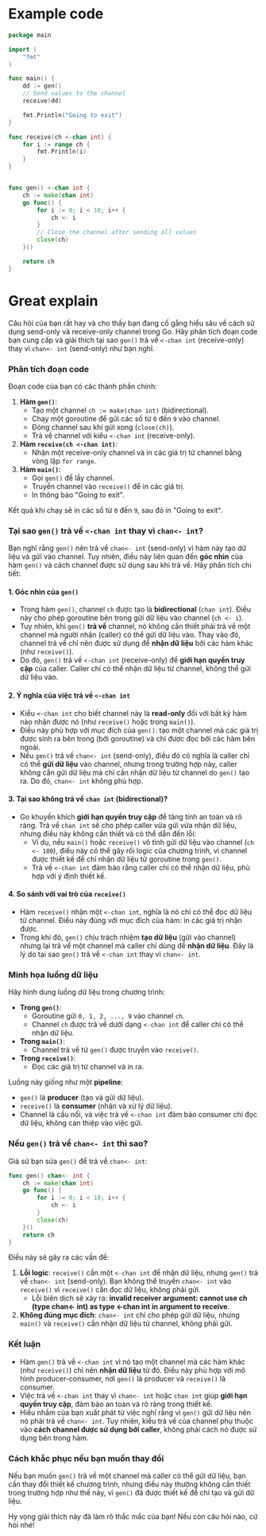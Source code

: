 # Example code
```go
package main

import (
	"fmt"
)

func main() {
	dd := gen()
	// Send values to the channel
	receive(dd)

	fmt.Println("Going to exit")
}

func receive(ch <-chan int) {
	for i := range ch {
		fmt.Println(i)
	}
}


func gen() <-chan int {
	ch := make(chan int)
	go func() {
		for i := 0; i < 10; i++ {
			ch <- i
		}
		// Close the channel after sending all values
		close(ch)
	}()

	return ch
}

```

# Great explain
Câu hỏi của bạn rất hay và cho thấy bạn đang cố gắng hiểu sâu về cách sử dụng send-only và receive-only channel trong Go. Hãy phân tích đoạn code bạn cung cấp và giải thích tại sao `gen()` trả về `<-chan int` (receive-only) thay vì `chan<- int` (send-only) như bạn nghĩ.

### Phân tích đoạn code
Đoạn code của bạn có các thành phần chính:
1. **Hàm `gen()`**:
   - Tạo một channel `ch := make(chan int)` (bidirectional).
   - Chạy một goroutine để gửi các số từ `0` đến `9` vào channel.
   - Đóng channel sau khi gửi xong (`close(ch)`).
   - Trả về channel với kiểu `<-chan int` (receive-only).
2. **Hàm `receive(ch <-chan int)`**:
   - Nhận một receive-only channel và in các giá trị từ channel bằng vòng lặp `for range`.
3. **Hàm `main()`**:
   - Gọi `gen()` để lấy channel.
   - Truyền channel vào `receive()` để in các giá trị.
   - In thông báo "Going to exit".

Kết quả khi chạy sẽ in các số từ `0` đến `9`, sau đó in "Going to exit".

### Tại sao `gen()` trả về `<-chan int` thay vì `chan<- int`?

Bạn nghĩ rằng `gen()` nên trả về `chan<- int` (send-only) vì hàm này tạo dữ liệu và gửi vào channel. Tuy nhiên, điều này liên quan đến **góc nhìn** của hàm `gen()` và cách channel được sử dụng sau khi trả về. Hãy phân tích chi tiết:

#### 1. **Góc nhìn của `gen()`**
- Trong hàm `gen()`, channel `ch` được tạo là **bidirectional** (`chan int`). Điều này cho phép goroutine bên trong gửi dữ liệu vào channel (`ch <- i`).
- Tuy nhiên, khi `gen()` **trả về** channel, nó không cần thiết phải trả về một channel mà người nhận (caller) có thể gửi dữ liệu vào. Thay vào đó, channel trả về chỉ nên được sử dụng để **nhận dữ liệu** bởi các hàm khác (như `receive()`).
- Do đó, `gen()` trả về `<-chan int` (receive-only) để **giới hạn quyền truy cập** của caller. Caller chỉ có thể nhận dữ liệu từ channel, không thể gửi dữ liệu vào.

#### 2. **Ý nghĩa của việc trả về `<-chan int`**
- Kiểu `<-chan int` cho biết channel này là **read-only** đối với bất kỳ hàm nào nhận được nó (như `receive()` hoặc trong `main()`).
- Điều này phù hợp với mục đích của `gen()`: tạo một channel mà các giá trị được sinh ra bên trong (bởi goroutine) và chỉ được đọc bởi các hàm bên ngoài.
- Nếu `gen()` trả về `chan<- int` (send-only), điều đó có nghĩa là caller chỉ có thể **gửi dữ liệu** vào channel, nhưng trong trường hợp này, caller không cần gửi dữ liệu mà chỉ cần nhận dữ liệu từ channel do `gen()` tạo ra. Do đó, `chan<- int` không phù hợp.

#### 3. **Tại sao không trả về `chan int` (bidirectional)?**
- Go khuyến khích **giới hạn quyền truy cập** để tăng tính an toàn và rõ ràng. Trả về `chan int` sẽ cho phép caller vừa gửi vừa nhận dữ liệu, nhưng điều này không cần thiết và có thể dẫn đến lỗi:
  - Ví dụ, nếu `main()` hoặc `receive()` vô tình gửi dữ liệu vào channel (`ch <- 100`), điều này có thể gây rối logic của chương trình, vì channel được thiết kế để chỉ nhận dữ liệu từ goroutine trong `gen()`.
  - Trả về `<-chan int` đảm bảo rằng caller chỉ có thể nhận dữ liệu, phù hợp với ý định thiết kế.

#### 4. **So sánh với vai trò của `receive()`**
- Hàm `receive()` nhận một `<-chan int`, nghĩa là nó chỉ có thể đọc dữ liệu từ channel. Điều này đúng với mục đích của hàm: in các giá trị nhận được.
- Trong khi đó, `gen()` chịu trách nhiệm **tạo dữ liệu** (gửi vào channel) nhưng lại trả về một channel mà caller chỉ dùng để **nhận dữ liệu**. Đây là lý do tại sao `gen()` trả về `<-chan int` thay vì `chan<- int`.

### Minh họa luồng dữ liệu
Hãy hình dung luồng dữ liệu trong chương trình:
- **Trong `gen()`**:
  - Goroutine gửi `0, 1, 2, ..., 9` vào channel `ch`.
  - Channel `ch` được trả về dưới dạng `<-chan int` để caller chỉ có thể nhận dữ liệu.
- **Trong `main()`**:
  - Channel trả về từ `gen()` được truyền vào `receive()`.
- **Trong `receive()`**:
  - Đọc các giá trị từ channel và in ra.

Luồng này giống như một **pipeline**:
- `gen()` là **producer** (tạo và gửi dữ liệu).
- `receive()` là **consumer** (nhận và xử lý dữ liệu).
- Channel là cầu nối, và việc trả về `<-chan int` đảm bảo consumer chỉ đọc dữ liệu, không can thiệp vào việc gửi.

### Nếu `gen()` trả về `chan<- int` thì sao?
Giả sử bạn sửa `gen()` để trả về `chan<- int`:
```go
func gen() chan<- int {
    ch := make(chan int)
    go func() {
        for i := 0; i < 10; i++ {
            ch <- i
        }
        close(ch)
    }()
    return ch
}
```
Điều này sẽ gây ra các vấn đề:
1. **Lỗi logic**: `receive()` cần một `<-chan int` để nhận dữ liệu, nhưng `gen()` trả về `chan<- int` (send-only). Bạn không thể truyền `chan<- int` vào `receive()` vì `receive()` cần đọc dữ liệu, không phải gửi.
   - Lỗi biên dịch sẽ xảy ra: **invalid receiver argument: cannot use ch (type chan<- int) as type <-chan int in argument to receive**.
2. **Không đúng mục đích**: `chan<- int` chỉ cho phép gửi dữ liệu, nhưng `main()` và `receive()` cần nhận dữ liệu từ channel, không phải gửi.

### Kết luận
- Hàm `gen()` trả về `<-chan int` vì nó tạo một channel mà các hàm khác (như `receive()`) chỉ nên **nhận dữ liệu** từ đó. Điều này phù hợp với mô hình producer-consumer, nơi `gen()` là producer và `receive()` là consumer.
- Việc trả về `<-chan int` thay vì `chan<- int` hoặc `chan int` giúp **giới hạn quyền truy cập**, đảm bảo an toàn và rõ ràng trong thiết kế.
- Hiểu nhầm của bạn xuất phát từ việc nghĩ rằng vì `gen()` gửi dữ liệu nên nó phải trả về `chan<- int`. Tuy nhiên, kiểu trả về của channel phụ thuộc vào **cách channel được sử dụng bởi caller**, không phải cách nó được sử dụng bên trong hàm.

### Cách khắc phục nếu bạn muốn thay đổi
Nếu bạn muốn `gen()` trả về một channel mà caller có thể gửi dữ liệu, bạn cần thay đổi thiết kế chương trình, nhưng điều này thường không cần thiết trong trường hợp như thế này, vì `gen()` đã được thiết kế để chỉ tạo và gửi dữ liệu.

Hy vọng giải thích này đã làm rõ thắc mắc của bạn! Nếu còn câu hỏi nào, cứ hỏi nhé!